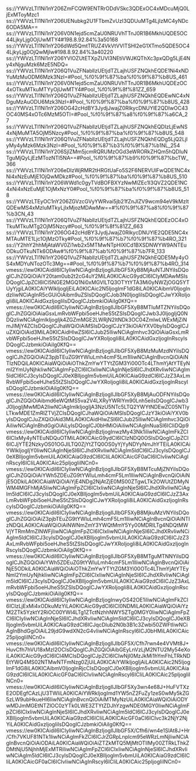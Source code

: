 ss://YWVzLTI1Ni1nY206ZmFCQW9ENTRrODdVSkc3QDExOC4xMDcuMjQ0LjExMToyMzc1
ss://YWVzLTI1Ni1nY206UENubkg2U1FTbmZvUzI3QDUuMTg4LjIzMC4yNDc6ODA5MA==
ss://YWVzLTI1Ni1nY206V0N1ejd5cmZaU0NRUVhTTnJ0R1B6MkhUQDE5OC44LjkyLjg0OjUwMTY4#198.8.92.84%3a50168
ss://YWVzLTI1Ni1nY206dWd5QmtTRUZ4VkVtVVlTSHl2eG1XTmo5QDE5OC44LjkyLjg0OjQwMjIw#198.8.92.84%3a40220
ss://YWVzLTI1Ni1nY206YVlOZUtETXpZUVl3NEtiVWJKQThXc3pxQDg5LjE4Ny4xNjguMzk6MzE5NDQ=
ss://YWVzLTI1Ni1nY206Q1VuZFNabllzUEtjdTZLajhUSFZNQkhEQDE1Ni4xNDYuMzMuODM6Mzk3NzI=#Pool_%f0%9f%87%ba%f0%9f%87%b8US_461
ss://YWVzLTI1Ni1nY206V0N1ejd5cmZaU0NRUVhTTnJ0R1B6MkhUQDEzOC4xOTkuMTkuMTYyOjUwMTY4#Pool_%f0%9f%8f%81ZZ_659
ss://YWVzLTI1Ni1nY206Q1VuZFNabllzUEtjdTZLajhUSFZNQkhEQDEwNC4xNDguMzAuODU6Mzk3NzI=#Pool_%f0%9f%87%ba%f0%9f%87%b8US_428
ss://YWVzLTI1Ni1nY206OG42cHdBY3JydjJwajZ0RlkycDNUYlE2QDIwOC43OC40MS4xOTc6MzM5OTI=#Pool_%f0%9f%87%a8%f0%9f%87%a6CA_27
ss://YWVzLTI1Ni1nY206Q1VuZFNabllzUEtjdTZLajhUSFZNQkhEQDIzLjEwNS4xNjMuMTA5OjM5Nzcy#Pool_%f0%9f%87%ba%f0%9f%87%b8US_548
ss://YWVzLTI1Ni1nY206Q1VuZFNabllzUEtjdTZLajhUSFZNQkhEQDg5LjQ2LjIyMy4yMzk6Mzk3NzI=#Pool_%f0%9f%87%b3%f0%9f%87%b1NL_254
ss://YWVzLTI1Ni1nY206SjlZMm5jcmRQRUMzOGd3eWRORkZHQm5hQDIuNTguMjQyLjEzMTozNTI5NA==#Pool_%f0%9f%87%b9%f0%9f%87%bcTW_366
ss://YWVzLTI1Ni1nY206eDIzWjRMR2tHRGtUaFo5S2F6NERVUlFwQDE1NC4xNi4xNzEuMjE1OjQwMDkz#Pool_%f0%9f%87%ba%f0%9f%87%b8US_510
ss://YWVzLTI1Ni1nY206WWd1c0gyTVdBOFBXYzNwMlZEc1I3QVZ2QDE1NC4xNi4xNzEuMjE1OjMxNzY0#Pool_%f0%9f%87%ba%f0%9f%87%b8US_518
ss://YWVzLTEyOC1nY206ZGVzcGVyYWRvai5jb21fZnJlZV9wcm94eV9kMzltQDEwMS4xMzIuMTkyLjIxMjozMDAwMw==#%f0%9f%87%a8%f0%9f%87%b3CN_43
ss://YWVzLTI1Ni1nY206Q1VuZFNabllzUEtjdTZLajhUSFZNQkhEQDEzOC4xOTkuMTkuMTg2OjM5Nzcy#Pool_%f0%9f%8f%81ZZ_663
ss://YWVzLTI1Ni1nY206OG42cHdBY3JydjJwajZ0RlkycDNUYlE2QDE5NC4xMTAuMTE1Ljc1OjMzOTky#Pool_%f0%9f%87%b7%f0%9f%87%b4RO_321
ss://Y2hhY2hhMjAtaWV0Zi1wb2x5MTMwNTpHIXlCd1BXSDNWYW9ANTEuODkuOTkuNTk6ODAw#%f0%9f%87%ab%f0%9f%87%b7FR_133
ss://YWVzLTI1Ni1nY206Q1VuZFNabllzUEtjdTZLajhUSFZNQkhEQDE5My4yOS4xMDYuNTozOTc3Mg==#Pool_%f0%9f%87%b7%f0%9f%87%b4RO_314
vmess://ew0KICAidiI6ICIyIiwNCiAgInBzIjogIlJlbGF5XyB8MjAuNTJNYiIsDQogICJhZGQiOiAiY20tam0ub2t2cG4uY2MiLA0KICAicG9ydCI6ICIyMDAwMSIsDQogICJpZCI6ICI5NGE2MGQ1Ni0xMGVlLTQ3OTYtYTA3Mi0yNWZjOGQ5YTUyYjgiLA0KICAiYWlkIjogIjEiLA0KICAic2N5IjogImF1dG8iLA0KICAibmV0IjogIndzIiwNCiAgInR5cGUiOiAibm9uZSIsDQogICJob3N0IjogIiIsDQogICJwYXRoIjogIi8iLA0KICAidGxzIjogIiIsDQogICJzbmkiOiAiIg0KfQ==
vmess://ew0KICAidiI6ICIyIiwNCiAgInBzIjogIlJlbGF5XyB8MTIuMTZNYiIsDQogICJhZGQiOiAiaGsxLmRvbWFpbi5oeHJheS5tZSIsDQogICJwb3J0IjogIjQ0NDQzIiwNCiAgImlkIjogIjk4ZGZmMGE2LWRjN2ItNDk3OC04ZmIwLWExMjZiNmJlMjY4ZCIsDQogICJhaWQiOiAiMSIsDQogICJzY3kiOiAiYXV0byIsDQogICJuZXQiOiAid3MiLA0KICAidHlwZSI6ICJub25lIiwNCiAgImhvc3QiOiAiaGsxLmRvbWFpbi5oeHJheS5tZSIsDQogICJwYXRoIjogIi8iLA0KICAidGxzIjogInRscyIsDQogICJzbmkiOiAiIg0KfQ==
vmess://ew0KICAidiI6ICIyIiwNCiAgInBzIjogIlJlbGF5XyB8MzMuMzdNYiIsDQogICJhZGQiOiAiZ3pjbTEuZG9tYWluLmh4cmF5Lm1lIiwNCiAgInBvcnQiOiAiNTIzNDQiLA0KICAiaWQiOiAiOThkZmYwYTYtZGM3Yi00OTc4LThmYjAtYTEyNmI2YmUyNjhkIiwNCiAgImFpZCI6ICIxIiwNCiAgInNjeSI6ICJhdXRvIiwNCiAgIm5ldCI6ICJ3cyIsDQogICJ0eXBlIjogIm5vbmUiLA0KICAiaG9zdCI6ICJzZ3AxLmRvbWFpbi5oeHJheS5tZSIsDQogICJwYXRoIjogIi8iLA0KICAidGxzIjogInRscyIsDQogICJzbmkiOiAiIg0KfQ==
vmess://ew0KICAidiI6ICIyIiwNCiAgInBzIjogIlJlbGF5XyB8MjAuODFNYiIsDQogICJhZGQiOiAibmd6eWQtMS5va2V4LXRyYWRlYm90Lnh5eiIsDQogICJwb3J0IjogIjMwMDA2IiwNCiAgImlkIjogIjA3NzU5NTc5LTQ2YWYtNDEwZC05NTIyLTkwMDE1ZmRlZTVjZCIsDQogICJhaWQiOiAiMSIsDQogICJzY3kiOiAiYXV0byIsDQogICJuZXQiOiAid3MiLA0KICAidHlwZSI6ICJub25lIiwNCiAgImhvc3QiOiAiIiwNCiAgInBhdGgiOiAiLyIsDQogICJ0bHMiOiAiIiwNCiAgInNuaSI6ICIiDQp9
vmess://ew0KICAidiI6ICIyIiwNCiAgInBzIjogInwzMy43Nk1iIiwNCiAgImFkZCI6ICIxMy4yNTEuNDQuOTMiLA0KICAicG9ydCI6ICIzNDQ0OSIsDQogICJpZCI6ICJjYTE2NzkyOS01OGJlLTQ0ZjYtZTQ0OS0yYjYyNDYyNmJhYTEiLA0KICAiYWlkIjogIjY0IiwNCiAgInNjeSI6ICJhdXRvIiwNCiAgIm5ldCI6ICJ3cyIsDQogICJ0eXBlIjogIm5vbmUiLA0KICAiaG9zdCI6ICIiLA0KICAicGF0aCI6ICIvIiwNCiAgInRscyI6ICIiLA0KICAic25pIjogIiINCn0=
vmess://ew0KICAidiI6ICIyIiwNCiAgInBzIjogIlJlbGF5XyB8MTcuMjZNYiIsDQogICJhZGQiOiAiYWh5ZDEuZG9tYWluLmh4cmF5Lm1lIiwNCiAgInBvcnQiOiAiNjE5ODkiLA0KICAiaWQiOiAiYjE4NDg2NjAtZjE0MS00ZTgwLTk2OWUtZDMyNWM4MGFhMjA5IiwNCiAgImFpZCI6ICIxIiwNCiAgInNjeSI6ICJhdXRvIiwNCiAgIm5ldCI6ICJ3cyIsDQogICJ0eXBlIjogIm5vbmUiLA0KICAiaG9zdCI6ICJzZ3AxLmRvbWFpbi5oeHJheS5tZSIsDQogICJwYXRoIjogIi8iLA0KICAidGxzIjogInRscyIsDQogICJzbmkiOiAiIg0KfQ==
vmess://ew0KICAidiI6ICIyIiwNCiAgInBzIjogIlJlbGF5XyB8MjkuMzVNYiIsDQogICJhZGQiOiAiZ3pjbTEuZG9tYWluLmh4cmF5Lm1lIiwNCiAgInBvcnQiOiAiNTIzNDQiLA0KICAiaWQiOiAiNWNmZmY3YWQtMmY5Yy00MDRlLTg4NDQtMWVjYTRmMmZlNWFjIiwNCiAgImFpZCI6ICIxIiwNCiAgInNjeSI6ICJhdXRvIiwNCiAgIm5ldCI6ICJ3cyIsDQogICJ0eXBlIjogIm5vbmUiLA0KICAiaG9zdCI6ICJzZ3AxLmRvbWFpbi5oeHJheS5tZSIsDQogICJwYXRoIjogIi8iLA0KICAidGxzIjogInRscyIsDQogICJzbmkiOiAiIg0KfQ==
vmess://ew0KICAidiI6ICIyIiwNCiAgInBzIjogIlJlbGF5XyB8MTguMTNNYiIsDQogICJhZGQiOiAiYWh5ZDEuZG9tYWluLmh4cmF5Lm1lIiwNCiAgInBvcnQiOiAiNjE5ODkiLA0KICAiaWQiOiAiOThkZmYwYTYtZGM3Yi00OTc4LThmYjAtYTEyNmI2YmUyNjhkIiwNCiAgImFpZCI6ICIxIiwNCiAgInNjeSI6ICJhdXRvIiwNCiAgIm5ldCI6ICJ3cyIsDQogICJ0eXBlIjogIm5vbmUiLA0KICAiaG9zdCI6ICJzZ3AxLmRvbWFpbi5oeHJheS5tZSIsDQogICJwYXRoIjogIi8iLA0KICAidGxzIjogInRscyIsDQogICJzbmkiOiAiIg0KfQ==
vmess://ew0KICAidiI6ICIyIiwNCiAgInBzIjogInwyOS42OE1iIiwNCiAgImFkZCI6ICIzLjExMi4xODkuMzYiLA0KICAicG9ydCI6ICI0NDMiLA0KICAiaWQiOiAiYzM2ZTk5YzktY2RiOC00YWI4LTg1ZTctNzhhNWY5ZTg0MGY0IiwNCiAgImFpZCI6ICIyIiwNCiAgInNjeSI6ICJhdXRvIiwNCiAgIm5ldCI6ICJ3cyIsDQogICJ0eXBlIjogIm5vbmUiLA0KICAiaG9zdCI6ICJqcDIub2N0b3B1c3Zwbi50ZWFtIiwNCiAgInBhdGgiOiAiL29jdG9wdXN2cG4vIiwNCiAgInRscyI6ICJ0bHMiLA0KICAic25pIjogIiINCn0=
vmess://ew0KICAidiI6ICIyIiwNCiAgInBzIjogIlJlbGF5X/Cfh7rwn4e4VVMt8J+HuvCfh7hVU18xMzI2OCIsDQogICJhZGQiOiAibGEyLnVzLjM2NTU2My54eXoiLA0KICAicG9ydCI6ICI4MCIsDQogICJpZCI6ICIwNjI0MzJkMi1hYmFhLTRkNDEtYWQ4MS02NTMwNTFmNzg0ZjUiLA0KICAiYWlkIjogIjAiLA0KICAic2N5IjogImF1dG8iLA0KICAibmV0IjogInRjcCIsDQogICJ0eXBlIjogIm5vbmUiLA0KICAiaG9zdCI6ICIiLA0KICAicGF0aCI6ICIvIiwNCiAgInRscyI6ICIiLA0KICAic25pIjogIiINCn0=
vmess://ew0KICAidiI6ICIyIiwNCiAgInBzIjogIlJlbGF5Xy3wn4e68J+HuFVTXzE2ODEgfCAzLjU3TWIiLA0KICAiYWRkIjogImd1YW5nZ2FuZy1zeS0wMy5kZG5zLW9ubHkueHl6IiwNCiAgInBvcnQiOiAiMTMyNzUiLA0KICAiaWQiOiAiODYwMDJmMGEtNTZlOC0zYTk0LWE3ZTYtZDJhYzgwNDE0MGY0IiwNCiAgImFpZCI6ICIxIiwNCiAgInNjeSI6ICJhdXRvIiwNCiAgIm5ldCI6ICJ3cyIsDQogICJ0eXBlIjogIm5vbmUiLA0KICAiaG9zdCI6ICIiLA0KICAicGF0aCI6ICIvc3k2NjY2NjYiLA0KICAidGxzIjogIiIsDQogICJzbmkiOiAiIg0KfQ==
vmess://ew0KICAidiI6ICIyIiwNCiAgInBzIjogIlJlbGF5X/Cfh6/wn4e1SlAt8J+Hr/Cfh7VKUF81NTk1IiwNCiAgImFkZCI6ICJrZGRpLnplcm95eWRzLmNjIiwNCiAgInBvcnQiOiAiODAiLA0KICAiaWQiOiAiZTZkMTQ5MjMtOTllMy00ZTRkLThkZDMtNjU5NjhhMjExMTRiIiwNCiAgImFpZCI6ICIxIiwNCiAgInNjeSI6ICJhdXRvIiwNCiAgIm5ldCI6ICJ3cyIsDQogICJ0eXBlIjogIm5vbmUiLA0KICAiaG9zdCI6ICIiLA0KICAicGF0aCI6ICIvIiwNCiAgInRscyI6ICIiLA0KICAic25pIjogIiINCn0=
